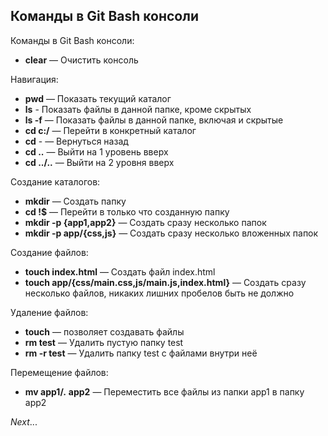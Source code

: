 ## Команды в Git Bash консоли

Команды в Git Bash консоли:
+ **clear** — Очистить консоль

Навигация:
+ **pwd** — Показать текущий каталог
+ **ls** - Показать файлы в данной папке, кроме скрытых
+ **ls -f** — Показать файлы в данной папке, включая и скрытые
+ **cd c:/** — Перейти в конкретный каталог
+ **cd** - — Вернуться назад
+ **cd ..** — Выйти на 1 уровень вверх
+ **cd ../..** — Выйти на 2 уровня вверх

Создание каталогов:
- **mkdir** — Создать папку
- **cd !$** — Перейти в только что созданную папку
- **mkdir -p {app1,app2}** — Создать сразу несколько папок
- **mkdir -p app/{css,js}** — Создать сразу несколько вложенных папок

Создание файлов:
- **touch index.html** — Создать файл index.html
- **touch app/{css/main.css,js/main.js,index.html}** — Создать сразу несколько файлов, никаких лишних пробелов быть не должно

Удаление файлов:
- **touch** — позволяет создавать файлы
- **rm test** — Удалить пустую папку test
- **rm -r test** — Удалить папку test с файлами внутри неё

Перемещение файлов:
- **mv app1/*.* app2** — Переместить все файлы из папки app1 в папку app2

*Next*...